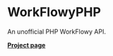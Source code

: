 WorkFlowyPHP
======

An unofficial PHP WorkFlowy API.

**[Project page](http://johansatge.github.io/workflowy-php/)**